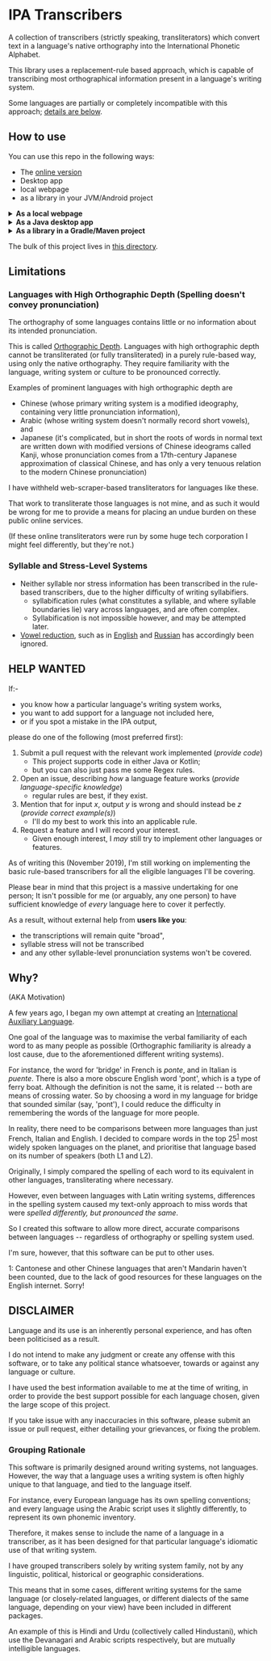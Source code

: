 # IPA Transcribers

A collection of transcribers (strictly speaking, transliterators) 
which convert text in a language's native orthography into the International Phonetic Alphabet.

This library uses a replacement-rule based approach, 
which is capable of transcribing most orthographical information present in a language's writing system.

Some languages are partially or completely incompatible with this approach; [details are 
below](#depth).

## How to use

You can use this repo in the following ways:

* The [online version](https://kotlinguistics.github.io/IPA-Transcribers)
* Desktop app
* local webpage
* as a library in your JVM/Android project

<details>
  <summary><b>As a local webpage</b></summary>

To build it:

```shell script
./gradlew jsBrowserWebpack
./update-site.sh # or manually copy the files specified in that script
```

then open `./docs/index.html` in your browser.

</details>

<details>
  <summary> <b>As a Java desktop app</b></summary>

to build it:

```shell script
./gradlew shadowJar
```

to run it:

```shell script
java -jar build/libs/IPA-transcribers-0.3-all.jar
```

</details>

<details>
  <summary><b>As a library in a Gradle/Maven project</b></summary>


First, add the jitpack repository to your repositories if you haven't already:

`gradle`
``` gradle
allprojects {
    repositories {
        maven { url 'https://jitpack.io' }
    }
}
```

`maven`
``` xml
<repositories>
    <repository>
        <id>jitpack.io</id>
        <url>https://jitpack.io</url>
    </repository>
</repositories>
```

Then add this library to your project:

`gradle`
``` gradle
dependencies {
    implementation 'com.github.medavox:IPA-Transcribers:v0.3'
}
```

`maven`
``` xml
<dependency>
    <groupId>com.github.medavox</groupId>
    <artifactId>IPA-Transcribers</artifactId>
    <version>v0.3</version>
</dependency>
```
</details>

The bulk of this project lives in [this directory](./src/commonMain/kotlin/com/github/medavox/ipa_transcribers).

## Limitations

### <a name="depth"> Languages with High Orthographic Depth (Spelling doesn't convey pronunciation)</a>

The orthography of some languages contains little or no information about its intended pronunciation.

This is called [Orthographic Depth](https://en.wikipedia.org/wiki/Orthographic_depth).
Languages with high orthographic depth cannot be transliterated (or fully transliterated) in a purely rule-based way,
using only the native orthography.
They require familiarity with the language, writing system or culture to be pronounced correctly.

Examples of prominent languages with high orthographic depth are

* Chinese (whose primary writing system is a modified ideography, 
  containing very little pronunciation information), 
* Arabic (whose writing system doesn't normally record short vowels), and
* Japanese (it's complicated, but in short the roots of words in normal text are written down with
 modified versions of Chinese ideograms called Kanji,
 whose pronunciation comes from a 17th-century Japanese approximation of classical Chinese,
 and has only a very tenuous relation to the modern Chinese pronunciation)

I have withheld web-scraper-based transliterators for languages like these.

That work to transliterate those languages is not mine,
and as such it would be wrong for me to provide a means for placing an undue burden on these public online services.

(If these online transliterators were run by some huge tech corporation I might feel differently, but they're not.)

### Syllable and Stress-Level Systems

* Neither syllable nor stress information has been transcribed in the rule-based transcribers,
  due to the higher difficulty of writing syllabifiers.
   - syllabification rules (what constitutes a syllable, and where syllable boundaries lie) vary across languages,
     and are often complex.
  - Syllabification is not impossible however, and may be attempted later.
* [Vowel reduction](https://en.wikipedia.org/wiki/Vowel_reduction), such as in
  [English](https://en.wikipedia.org/wiki/Stress_and_vowel_reduction_in_English) 
  and [Russian](https://en.wikipedia.org/wiki/Vowel_reduction_in_Russian) has accordingly been ignored.

## HELP WANTED

If:-

* you know how a particular language's writing system works,
* you want to add support for a language not included here,
* or if you spot a mistake in the IPA output,

please do one of the following (most preferred first):

1. Submit a pull request with the relevant work implemented (*provide code*)
    - This project supports code in either Java or Kotlin;
    - but you can also just pass me some Regex rules.
2. Open an issue, describing *how* a language feature works (*provide language-specific knowledge*)
    - regular rules are best, if they exist.
3. Mention that for input *x*, output *y* is wrong and should instead be *z* (*provide correct example(s)*)
    - I'll do my best to work this into an applicable rule.
4. Request a feature and I will record your interest.
    - Given enough interest, I *may* still try to implement other languages or features.
 
As of writing this (November 2019), I'm still working on implementing the basic rule-based transcribers
for all the eligible languages I'll be covering.

Please bear in mind that this project is a massive undertaking for one person;
It isn't possible for me (or arguably, any one person) 
to have sufficient knowledge of *every* language here to cover it perfectly.

As a result, without external help from **users like you**:

* the transcriptions will remain quite "broad",
* syllable stress will not be transcribed
* and any other syllable-level pronunciation systems won't be covered.

## Why?

(AKA Motivation)

A few years ago, I began my own attempt at creating an 
[International Auxiliary Language](https://en.wikipedia.org/wiki/International_auxiliary_language).

One goal of the language was to maximise the verbal familiarity of each word to as many people as possible
(Orthographic familiarity is already a lost cause, due to the aforementioned different writing systems).

For instance, the word for 'bridge' in French is *ponte*, and in Italian is *puente*. 
There is also a more obscure English word 'pont', which is a type of ferry boat.
Although the definition is not the same, it is related -- both are means of crossing water. 
So by choosing a word in my language for bridge that sounded similar (say, 'pont'),
I could reduce the difficulty in remembering the words of the language for more people.

In reality, there need to be comparisons between more languages than just French, Italian and English. 
I decided to compare words in the top 25<sup>[1](#numlangs)</sup> most widely spoken languages on the planet,
and prioritise that language based on its number of speakers (both L1 and L2).

Originally, I simply compared the spelling of each word to its equivalent in other languages, 
transliterating where necessary.

However, even between languages with Latin writing systems,
differences in the spelling system caused my text-only approach to miss words that were 
*spelled differently, but pronounced the same*.

So I created this software to allow more direct, accurate comparisons between languages --
regardless of orthography or spelling system used.

I'm sure, however, that this software can be put to other uses.

<a name="numlangs">1</a>: Cantonese and other Chinese languages that aren't Mandarin haven't been counted, 
             due to the lack of good resources for these languages on the English internet. Sorry!
             
## DISCLAIMER

Language and its use is an inherently personal experience, 
and has often been politicised as a result.

I do not intend to make any judgment or create any offense with this software,
or to take any political stance whatsoever, towards or against any language or culture.

I have used the best information available to me at the time of writing,
in order to provide the best support possible for each language chosen,
given the large scope of this project.

If you take issue with any inaccuracies in this software,
please submit an issue or pull request, either detailing your grievances, or fixing the problem.

### Grouping Rationale

This software is primarily designed around writing systems, not languages. 
However, the way that a language uses a writing system is often highly unique to that language, 
and tied to the language itself. 

For instance, every European language has its own spelling conventions; 
and every language using the Arabic script uses it slightly differently, 
to represent its own phonemic inventory.

Therefore, it makes sense to include the name of a language in a transcriber,
as it has been designed for that particular language's idiomatic use of that writing system.

I have grouped transcribers solely by writing system family,
not by any linguistic, political, historical or geographic considerations.

This means that in some cases, different writing systems for the same language 
(or closely-related languages, or different dialects of the same language, depending on your view)
have been included in different packages.

An example of this is Hindi and Urdu (collectively called Hindustani), 
which use the Devanagari and Arabic scripts respectively, but are mutually intelligible languages.
